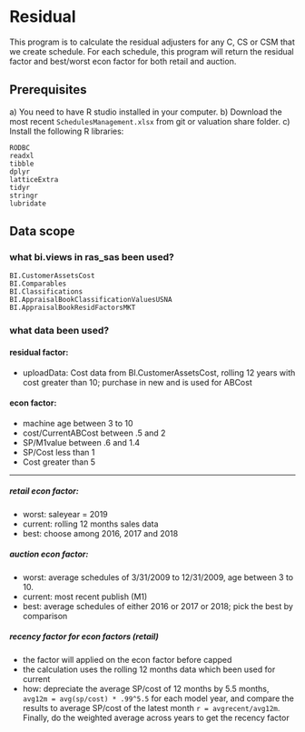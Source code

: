 # Residual
This program is to calculate the residual adjusters for any C, CS or CSM that we create schedule. For each schedule, this program will return the residual factor and best/worst econ factor for both retail and auction.

## Prerequisites
a)  You need to have R studio installed in your computer. 
b)  Download the most recent `SchedulesManagement.xlsx` from git or valuation share folder.
c)  Install the following R libraries:
```
RODBC
readxl
tibble
dplyr
latticeExtra
tidyr
stringr
lubridate
```
## Data scope
### what bi.views in ras_sas been used?
```
BI.CustomerAssetsCost
BI.Comparables
BI.Classifications
BI.AppraisalBookClassificationValuesUSNA
BI.AppraisalBookResidFactorsMKT
```
### what data been used?
#### residual factor:
- uploadData: Cost data from BI.CustomerAssetsCost, rolling 12 years with cost greater than 10; purchase in new and is used for ABCost

#### econ factor:
- machine age between 3 to 10 
- cost/CurrentABCost between .5 and 2
- SP/M1value between .6 and 1.4
- SP/Cost less than 1
- Cost greater than 5
--------------------------------------
##### retail econ factor:
- worst: saleyear = 2019
- current: rolling 12 months sales data
- best: choose among 2016, 2017 and 2018 

##### auction econ factor:
- worst: average schedules of 3/31/2009 to 12/31/2009, age between 3 to 10.
- current: most recent publish (M1)
- best: average schedules of either 2016 or 2017 or 2018; pick the best by comparison

##### recency factor for econ factors (retail)
- the factor will applied on the econ factor before capped 
- the calculation uses the rolling 12 months data which been used for current
- how: depreciate the average SP/cost of 12 months by 5.5 months, `avg12m = avg(sp/cost) * .99^5.5` for each model year, and compare the results to average SP/cost of the latest month `r = avgrecent/avg12m`. Finally, do the weighted average across years to get the recency factor





